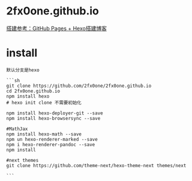 # 2fx0one.github.io
[搭建参考：GitHub Pages + Hexo搭建博客](http://crazymilk.github.io)

# install
    默认分支是hexo
    
    ```sh
    git clone https://github.com/2fx0one/2fx0one.github.io
    cd 2fx0one.github.io
    npm install hexo
    # hexo init clone 不需要初始化
    
    npm install hexo-deployer-git --save
    npm install hexo-browsersync --save
    
    #MathJax
    npm install hexo-math --save
    npm un hexo-renderer-marked --save
    npm i hexo-renderer-pandoc --save
    npm install

    #next themes
    git clone https://github.com/theme-next/hexo-theme-next themes/next
    
    ```

